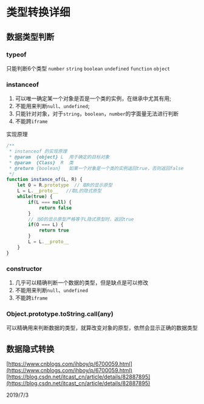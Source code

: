 # 类型转换详细

## 数据类型判断

### typeof

只能判断6个类型 `number` `string` `boolean` `undefined` `function` `object`

### instanceof
1. 可以唯一确定某一个对象是否是一个类的实例，在继承中尤其有用;
2. 不能用来判断`null`、`undefined`;
3. 只能针对对象，对于`string`，`boolean`，`number`的字面量无法进行判断
4. 不能跨`iframe`

实现原理
```js
/**
 * instanceof 的实现原理
 * @param  {object} L  用于确定的目标对象
 * @param  {Class}  R  类
 * @return {boolean}   如果一个对象是一个类的实例返回true，否则返回false
 */
function instance_of(L, R) {
	let O = R.prototype  // 取R的显示原型
	L = L.__proto__   //取L的隐式原型
	while(true) {
		if(L === null) {
			return false
		}
		// 当O的显示原型严格等于L隐式原型时，返回true
		if(O === L) {
			return true
		}
		L = L.__proto__
	}
}
```

### constructor
1. 几乎可以精确判断一个数据的类型，但是缺点是可以修改
2. 不能用来判断`null`、`undefined`
3. 不能跨`iframe`

### Object.prototype.toString.call(any)
可以精确用来判断数据的类型，就算改变对象的原型，依然会显示正确的数据类型

## 数据隐式转换

[https://www.cnblogs.com/ihboy/p/6700059.html](https://www.cnblogs.com/ihboy/p/6700059.html)
[https://blog.csdn.net/itcast_cn/article/details/82887895](https://blog.csdn.net/itcast_cn/article/details/82887895)

<ClientOnly>
  <article-info weather="qing" mood="fadai">2019/7/3</article-info>
</ClientOnly>

